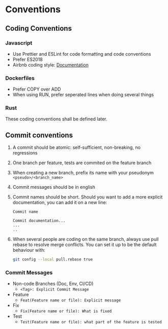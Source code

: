 # Conventions

## Coding Conventions

### Javascript

- Use Prettier and ESLint for code formatting and code conventions
- Prefer ES2018
- Airbnb coding style: [Documentation](https://github.com/airbnb/javascript)

### Dockerfiles

- Prefer COPY over ADD
- When using RUN, prefer seperated lines when doing several things

### Rust

These coding conventions shall be defined later.

## Commit conventions

1. A commit should be atomic: self-sufficient, non-breaking, no regressions
2. One branch per feature, tests are commited on the feature branch
3. When creating a new branch, prefix its name with your pseudonym `<pseudo>/<branch_name>`
4. Commit messages should be in english
5. Commit names should be short. Should you want to add a more explicit documentation, you can add it on a new line:

   ```text
   Commit name

   Commit documentation...
   ...
   ..
   ```

6. When several people are coding on the same branch, always use pull rebase to resolve merge conflicts. You can set it up to be the default behaviour with:

    ```bash
    git config --local pull.rebase true
    ```

### Commit Messages

- Non-code Branches (Doc, Env, CI/CD)
  - `<Tag>: Explicit Commit Message`
- Feature
  - `Feat(Feature name or file): Explicit message`
- Fix
  - `Fix(Feature name or file): What is fixed`
- Test
  - `Test(Feature name or file): what part of the feature is tested`
